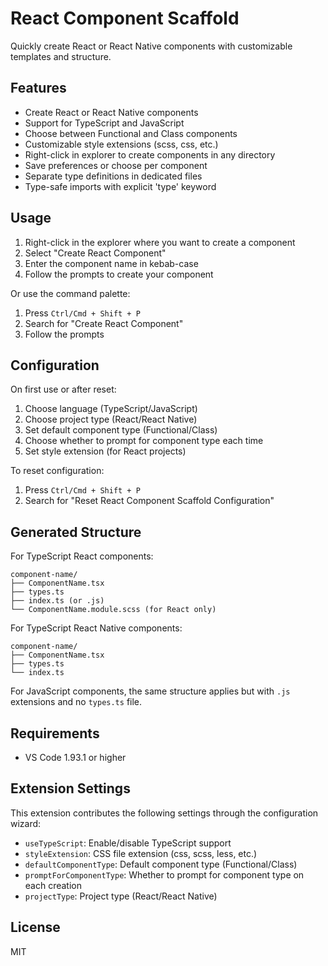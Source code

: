 # React Component Scaffold

Quickly create React or React Native components with customizable templates and structure.

## Features

- Create React or React Native components
- Support for TypeScript and JavaScript
- Choose between Functional and Class components
- Customizable style extensions (scss, css, etc.)
- Right-click in explorer to create components in any directory
- Save preferences or choose per component
- Separate type definitions in dedicated files
- Type-safe imports with explicit 'type' keyword

## Usage

1. Right-click in the explorer where you want to create a component
2. Select "Create React Component"
3. Enter the component name in kebab-case
4. Follow the prompts to create your component

Or use the command palette:

1. Press `Ctrl/Cmd + Shift + P`
2. Search for "Create React Component"
3. Follow the prompts

## Configuration

On first use or after reset:

1. Choose language (TypeScript/JavaScript)
2. Choose project type (React/React Native)
3. Set default component type (Functional/Class)
4. Choose whether to prompt for component type each time
5. Set style extension (for React projects)

To reset configuration:

1. Press `Ctrl/Cmd + Shift + P`
2. Search for "Reset React Component Scaffold Configuration"

## Generated Structure

For TypeScript React components:

```
component-name/
├── ComponentName.tsx
├── types.ts
├── index.ts (or .js)
└── ComponentName.module.scss (for React only)

```

For TypeScript React Native components:

```
component-name/
├── ComponentName.tsx
├── types.ts
└── index.ts

```

For JavaScript components, the same structure applies but with `.js` extensions and no `types.ts` file.

## Requirements

- VS Code 1.93.1 or higher

## Extension Settings

This extension contributes the following settings through the configuration wizard:

- `useTypeScript`: Enable/disable TypeScript support
- `styleExtension`: CSS file extension (css, scss, less, etc.)
- `defaultComponentType`: Default component type (Functional/Class)
- `promptForComponentType`: Whether to prompt for component type on each creation
- `projectType`: Project type (React/React Native)

## License

MIT

